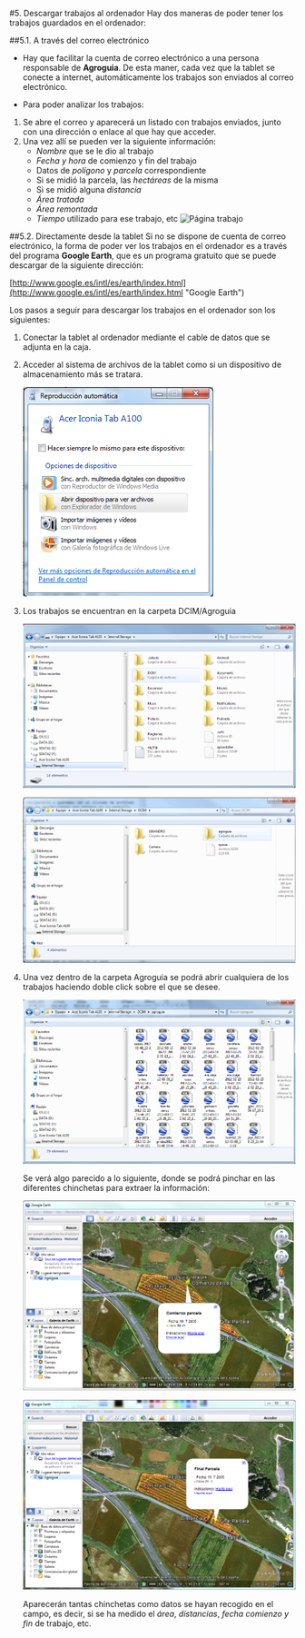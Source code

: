 #5. Descargar trabajos al ordenador
Hay dos maneras de poder tener los trabajos guardados en el ordenador:

##5.1. A través del correo electrónico

* Hay que facilitar la cuenta de correo electrónico a una persona responsable de **Agroguia**. De esta maner, cada vez que la tablet se conecte a internet, automáticamente los trabajos son enviados al correo electrónico. 

* Para poder analizar los trabajos:
1. Se abre el correo y aparecerá un listado con trabajos enviados, junto con una dirección o enlace al que hay que acceder. 
2. Una vez allí se pueden ver la siguiente información:
	- *Nombre* que se le dio al trabajo
	- *Fecha y hora* de comienzo y fin del trabajo
	- Datos de *polígono* y *parcela* correspondiente
	- Si se midió la parcela, las *hectáreas* de la misma
	- Si se midió alguna *distancia*
	- *Área tratada*
	- *Área remontada*
	- *Tiempo* utilizado para ese trabajo, etc
![Página trabajo](../images/job2.png "Página trabajo")

##5.2. Directamente desde la tablet
Si no se dispone de cuenta de correo electrónico, la forma de poder ver los trabajos en el ordenador es a través del programa **Google Earth**, que es un programa gratuito que se puede descargar de la siguiente dirección: 

[http://www.google.es/intl/es/earth/index.html](http://www.google.es/intl/es/earth/index.html "Google Earth")

Los pasos a seguir para descargar los trabajos en el ordenador son los siguientes:

1. Conectar la tablet al ordenador mediante el cable de datos que se adjunta en la caja.
2. Acceder al sistema de archivos de la tablet como si un dispositivo de almacenamiento más se tratara.

	![Abrir dispositivo](../images/abrir_dispositivo.png "Abrir dispositivo")

3. Los trabajos se encuentran en la carpeta DCIM/Agroguia

	![DCIM](../images/dcim.png "DCIM")

	![Agroguia](../images/agroguia.png "Agroguia")

4. Una vez dentro de la carpeta Agroguia se podrá abrir cualquiera de los trabajos haciendo doble click sobre el que se desee.

	![Archivo kml](../images/file_kml.png "Archivo kml")

	Se verá algo parecido a lo siguiente, donde se podrá pinchar en las diferentes chinchetas para extraer la información:

	![Inicio parcela](../images/google_earth1.png "Inicio parcela")

	![Fin parcela](../images/google_earth2.png "Fin parcela")

	Aparecerán tantas chinchetas como datos se hayan recogido en el campo, es decir, si se ha medido el *área*, *distancias*, *fecha comienzo y fin* de trabajo, etc.


